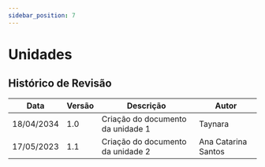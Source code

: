 ```yaml
---
sidebar_position: 7
---
```


# Unidades

## Histórico de Revisão

| Data | Versão | Descrição | Autor |
|------|--------|-----------|-------|
|18/04/2034|1.0|Criação do documento da unidade 1| Taynara|
|17/05/2023|1.1|Criação do documento da unidade 2|Ana Catarina Santos|